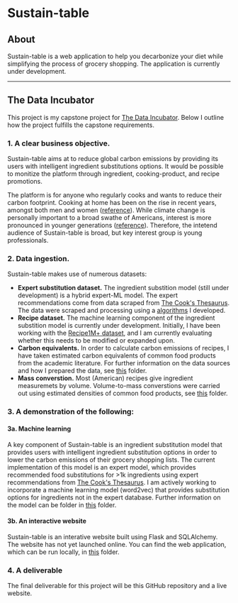 # Sustain-table

## About
Sustain-table is a web application to help you decarbonize your diet while simplifying the process of grocery shopping. The application is currently under development.

***

## The Data Incubator
This project is my capstone project for [The Data Incubator](https://www.thedataincubator.com/programs/data-science-bootcamp/). Below I outline how the project fulfills the capstone requirements.

### 1. A clear business objective.
Sustain-table aims at to reduce global carbon emissions by providing its users with intelligent ingredient substitutions options. It would be possible to monitize the platform through ingredient, cooking-product, and recipe promotions.

The platform is for anyone who regularly cooks and wants to reduce their carbon footprint. Cooking at home has been on the rise in recent years, amongst both men and women ([reference](https://nutritionj.biomedcentral.com/articles/10.1186/s12937-018-0347-9)). While climate change is personally important to a broad swathe of Americans, interest is more pronounced in younger generations ([reference](https://climatecommunication.yale.edu/publications/do-younger-generations-care-more-about-global-warming/)). Therefore, the intetend audience of Sustain-table is broad, but key interest group is young professionals.

### 2. Data ingestion.

Sustain-table makes use of numerous datasets:
* **Expert substitution dataset.** The ingredient substition model (still under development) is a hybrid expert-ML model. The expert recommendations come from data scraped from [The Cook's Thesaurus](http://www.foodsubs.com/). The data were scraped and processing using a [algorithms]() I developed.
*  **Recipe dataset.** The machine learning component of the ingredient substition model is currently under development. Initially, I have been working with the [Recipe1M+ dataset](http://pic2recipe.csail.mit.edu/), and I am currently evaluating whether this needs to be modified or expanded upon.
*  **Carbon equivalents.** In order to calculate carbon emissions of recipes, I have taken estimated carbon equivalents of common food products from the academic literature. For further information on the data sources and how I prepared the data, see [this]() folder.
*  **Mass converstion.** Most (American) recipes give ingredient measuremets by volume. Volume-to-mass converstions were carried out using estimated densities of common food products, see [this]() folder.

### 3. A demonstration of the following:

#### 3a. Machine learning

A key component of Sustain-table is an ingredient substitution model that provides users with intelligent ingredient substitution options in order to lower the carbon emissions of their grocery shopping lists. The current implementation of this model is an expert model, which provides recommended food substitutions for >1k ingredients using expert recommendations from [The Cook's Thesaurus](http://www.foodsubs.com/). I am actively working to incorporate  a machine learning model (word2vec) that provides substitution options for ingredients not in the expert database. Further information on the model can be folder in [this]() folder.

#### 3b. An interactive website

Sustain-table is an interative website built using Flask and SQLAlchemy. The website has not yet launched online. You can find the web application, which can be run locally, in [this]() folder.

### 4. A deliverable
The final deliverable for this project will be this GitHub repository and a live website.
